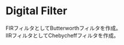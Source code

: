 Digital Filter
====================
FIRフィルタとしてButterworthフィルタを作成。  
IIRフィルタとしてChebycheffフィルタを作成。
  
